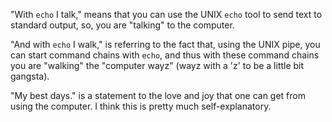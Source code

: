 "With `echo` I talk," means that you can use the UNIX `echo` tool to send text to standard output, so, you are "talking" to the computer.

"And with `echo` I walk," is referring to the fact that, using the UNIX pipe, you can start command chains with `echo`, and thus with these command chains you are "walking" the "computer wayz" (wayz with a 'z' to be a little bit gangsta).

"My best days." is a statement to the love and joy that one can get from using the computer. I think this is pretty much self-explanatory.
